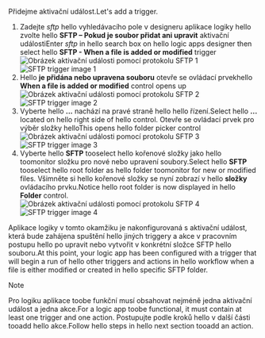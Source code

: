 <span data-ttu-id="78ac9-101">Přidejme aktivační událost.</span><span class="sxs-lookup"><span data-stu-id="78ac9-101">Let's add a trigger.</span></span>

1. <span data-ttu-id="78ac9-102">Zadejte *sftp* hello vyhledávacího pole v designeru aplikace logiky hello zvolte hello **SFTP – Pokud je soubor přidat ani upravit** aktivační události</span><span class="sxs-lookup"><span data-stu-id="78ac9-102">Enter *sftp* in hello search box on hello logic apps designer then select hello **SFTP - When a file is added or modified**  trigger</span></span>   
   <span data-ttu-id="78ac9-103">![Obrázek aktivační události pomocí protokolu SFTP 1](./media/connectors-create-api-sftp/trigger-1.png)</span><span class="sxs-lookup"><span data-stu-id="78ac9-103">![SFTP trigger image 1](./media/connectors-create-api-sftp/trigger-1.png)</span></span>  
2. <span data-ttu-id="78ac9-104">Hello **je přidána nebo upravena souboru** otevře se ovládací prvek</span><span class="sxs-lookup"><span data-stu-id="78ac9-104">hello **When a file is added or modified** control opens up</span></span>  
   <span data-ttu-id="78ac9-105">![Obrázek aktivační události pomocí protokolu SFTP 2](./media/connectors-create-api-sftp/trigger-2.png)</span><span class="sxs-lookup"><span data-stu-id="78ac9-105">![SFTP trigger image 2](./media/connectors-create-api-sftp/trigger-2.png)</span></span>  
3. <span data-ttu-id="78ac9-106">Vyberte hello **...**  nachází na pravé straně hello hello řízení.</span><span class="sxs-lookup"><span data-stu-id="78ac9-106">Select hello **...** located on hello right side of hello control.</span></span> <span data-ttu-id="78ac9-107">Otevře se ovládací prvek pro výběr složky hello</span><span class="sxs-lookup"><span data-stu-id="78ac9-107">This opens hello folder picker control</span></span>  
   <span data-ttu-id="78ac9-108">![Obrázek aktivační události pomocí protokolu SFTP 3](./media/connectors-create-api-sftp/action-1.png)</span><span class="sxs-lookup"><span data-stu-id="78ac9-108">![SFTP trigger image 3](./media/connectors-create-api-sftp/action-1.png)</span></span>  
4. <span data-ttu-id="78ac9-109">Vyberte hello **SFTP** tooselect hello kořenové složky jako hello toomonitor složku pro nové nebo upravení soubory.</span><span class="sxs-lookup"><span data-stu-id="78ac9-109">Select hello **SFTP** tooselect hello root folder as hello folder toomonitor for new or modified files.</span></span> <span data-ttu-id="78ac9-110">Všimněte si hello kořenové složky se nyní zobrazí v hello **složky** ovládacího prvku.</span><span class="sxs-lookup"><span data-stu-id="78ac9-110">Notice hello root folder is now displayed in hello **Folder** control.</span></span>  
   <span data-ttu-id="78ac9-111">![Obrázek aktivační události pomocí protokolu SFTP 4](./media/connectors-create-api-sftp/action-2.png)</span><span class="sxs-lookup"><span data-stu-id="78ac9-111">![SFTP trigger image 4](./media/connectors-create-api-sftp/action-2.png)</span></span>   

<span data-ttu-id="78ac9-112">Aplikace logiky v tomto okamžiku je nakonfigurovaná s aktivační událost, která bude zahájena spuštění hello jiných triggery a akce v pracovním postupu hello po upravit nebo vytvořit v konkrétní složce SFTP hello souboru.</span><span class="sxs-lookup"><span data-stu-id="78ac9-112">At this point, your logic app has been configured with a trigger that will begin a run of hello other triggers and actions in hello workflow when a file is either modified or created in hello specific SFTP folder.</span></span> 

> [!NOTE]
> <span data-ttu-id="78ac9-113">Pro logiku aplikace toobe funkční musí obsahovat nejméně jedna aktivační událost a jedna akce.</span><span class="sxs-lookup"><span data-stu-id="78ac9-113">For a logic app toobe functional, it must contain at least one trigger and one action.</span></span> <span data-ttu-id="78ac9-114">Postupujte podle kroků hello v další části tooadd hello akce.</span><span class="sxs-lookup"><span data-stu-id="78ac9-114">Follow hello steps in hello next section tooadd an action.</span></span>  
> 
> 

